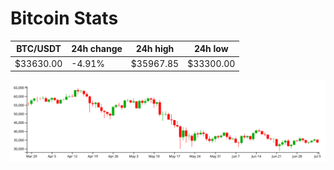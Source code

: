 # Bitcoin Stats

BTC/USDT|24h change|24h high|24h low|
|---|---|---|---|
|$33630.00|-4.91%|$35967.85|$33300.00|

<img src="./chart.svg">
